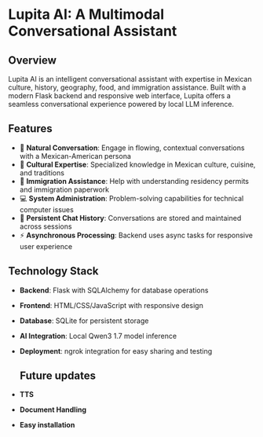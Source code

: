 # Lupita AI: A Multimodal Conversational Assistant

## Overview

Lupita AI is an intelligent conversational assistant with expertise in Mexican culture, history, geography, food, and immigration assistance. Built with a modern Flask backend and responsive web interface, Lupita offers a seamless conversational experience powered by local LLM inference.

## Features

- 💬 **Natural Conversation**: Engage in flowing, contextual conversations with a Mexican-American persona
- 🌮 **Cultural Expertise**: Specialized knowledge in Mexican culture, cuisine, and traditions
- 📝 **Immigration Assistance**: Help with understanding residency permits and immigration paperwork
- 💻 **System Administration**: Problem-solving capabilities for technical computer issues
- 🔄 **Persistent Chat History**: Conversations are stored and maintained across sessions
- ⚡ **Asynchronous Processing**: Backend uses async tasks for responsive user experience

## Technology Stack

- **Backend**: Flask with SQLAlchemy for database operations
- **Frontend**: HTML/CSS/JavaScript with responsive design
- **Database**: SQLite for persistent storage
- **AI Integration**: Local Qwen3 1.7 model inference
- **Deployment**: ngrok integration for easy sharing and testing

  ## Future updates
- **TTS**
- **Document Handling**
- **Easy installation**
